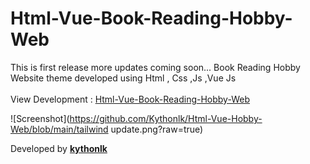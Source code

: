 # Html-Vue-Book-Reading-Hobby-Web

This is first release more updates coming soon...
Book Reading Hobby Website theme developed using Html , Css ,Js ,Vue Js
<br><br>
View Development : [Html-Vue-Book-Reading-Hobby-Web](https://home-5012713401.app-ionos.space/)



![Screenshot](https://github.com/Kythonlk/Html-Vue-Hobby-Web/blob/main/tailwind update.png?raw=true)



Developed by [**kythonlk**](kythonlk.com)
